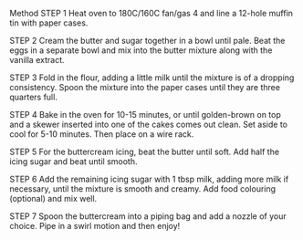 Method
STEP 1
Heat oven to 180C/160C fan/gas 4 and line a 12-hole muffin tin with paper cases.

STEP 2
Cream the butter and sugar together in a bowl until pale. Beat the eggs in a separate bowl and mix into the butter mixture along with the vanilla extract.

STEP 3
Fold in the flour, adding a little milk until the mixture is of a dropping consistency. Spoon the mixture into the paper cases until they are three quarters full.

STEP 4
Bake in the oven for 10-15 minutes, or until golden-brown on top and a skewer inserted into one of the cakes comes out clean. Set aside to cool for 5-10 minutes. Then place on a wire rack.

STEP 5
For the buttercream icing, beat the butter until soft. Add half the icing sugar and beat until smooth.

STEP 6
Add the remaining icing sugar with 1 tbsp milk, adding more milk if necessary, until the mixture is smooth and creamy. Add food colouring (optional) and mix well.

STEP 7
Spoon the buttercream into a piping bag and add a nozzle of your choice. Pipe in a swirl motion and then enjoy!